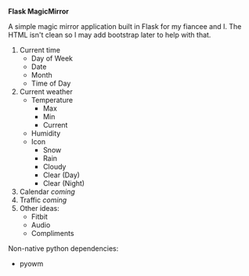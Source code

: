 **Flask MagicMirror**

A simple magic mirror application built in Flask for my fiancee and I. 
The HTML isn't clean so I may add bootstrap later to help with that. 

1. Current time
    * Day of Week
    * Date
    * Month
    * Time of Day
2. Current weather
    * Temperature
        * Max
        * Min
        * Current
    * Humidity
    * Icon
        * Snow
        * Rain
        * Cloudy
        * Clear (Day)
        * Clear (Night)
3. Calendar *coming*
4. Traffic *coming*
5. Other ideas:
    * Fitbit
    * Audio 
    * Compliments


Non-native python dependencies:
* pyowm